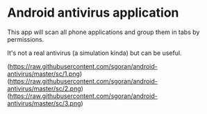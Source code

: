 # Android antivirus application

This app will scan all phone applications and 
group them in tabs by permissions. 

It's not a real antivirus (a simulation kinda) but can be useful.

(https://raw.githubusercontent.com/sgoran/android-antivirus/master/sc/1.png)
(https://raw.githubusercontent.com/sgoran/android-antivirus/master/sc/2.png)
(https://raw.githubusercontent.com/sgoran/android-antivirus/master/sc/3.png)
